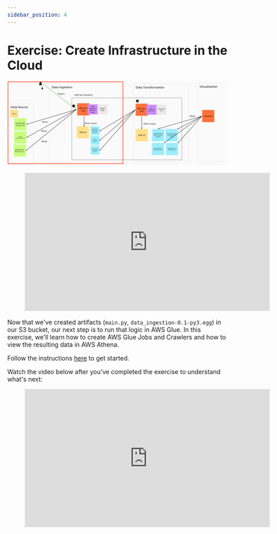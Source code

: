```yaml
---
sidebar_position: 4
---
```

# Exercise: Create Infrastructure in the Cloud

<div style={{textAlign: 'center'}}>

![project-structure-ingestion-navi.png](./assets/project-structure-ingestion-navi.png)

</div>


<div style={{textAlign: 'center'}}>

<figure class="video-container">
    <iframe width="560" height="315" src="https://www.youtube.com/embed/_EQqXvdcxJY" title="YouTube video player" frameborder="0" allow="accelerometer; autoplay; clipboard-write; encrypted-media; gyroscope; picture-in-picture" allowfullscreen></iframe>
</figure>
</div>


Now that we've created artifacts (`main.py`, `data_ingestion-0.1-py3.egg`) in our S3 bucket, our next step is to run that logic in AWS Glue. In this exercise, we'll learn how to create AWS Glue Jobs and Crawlers and how to view the resulting data in AWS Athena.

Follow the instructions [here](https://github.com/data-derp/exercise-co2-vs-temperature-infrastructure/blob/master/data-ingestion.md) to get started.

Watch the video below after you've completed the exercise to understand what's next:


<div style={{textAlign: 'center'}}>

<figure class="video-container">
    <iframe width="560" height="315" src="https://www.youtube.com/embed/dNFSFcFmPQQ" title="YouTube video player" frameborder="0" allow="accelerometer; autoplay; clipboard-write; encrypted-media; gyroscope; picture-in-picture" allowfullscreen></iframe>
</figure>
</div>


